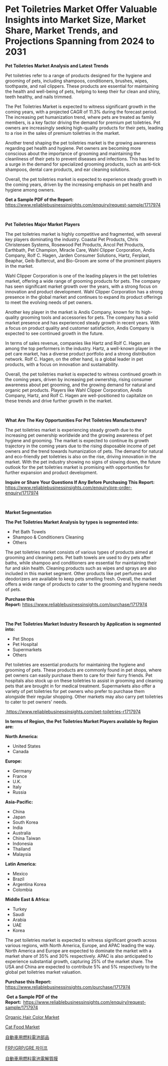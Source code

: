 <p><h1>Pet Toiletries Market Offer Valuable Insights into Market Size, Market Share, Market Trends, and Projections Spanning from 2024 to 2031</h1></p><p><strong>Pet Toiletries Market Analysis and Latest Trends</strong></p>
<p><p>Pet toiletries refer to a range of products designed for the hygiene and grooming of pets, including shampoos, conditioners, brushes, wipes, toothpaste, and nail clippers. These products are essential for maintaining the health and well-being of pets, helping to keep their fur clean and shiny, teeth healthy, and nails trimmed.</p><p>The Pet Toiletries Market is expected to witness significant growth in the coming years, with a projected CAGR of 11.3% during the forecast period. The increasing pet humanization trend, where pets are treated as family members, is a key factor driving the demand for premium pet toiletries. Pet owners are increasingly seeking high-quality products for their pets, leading to a rise in the sales of premium toiletries in the market.</p><p>Another trend shaping the pet toiletries market is the growing awareness regarding pet health and hygiene. Pet owners are becoming more conscious about the importance of grooming and maintaining the cleanliness of their pets to prevent diseases and infections. This has led to a surge in the demand for specialized grooming products, such as anti-tick shampoos, dental care products, and ear cleaning solutions.</p><p>Overall, the pet toiletries market is expected to experience steady growth in the coming years, driven by the increasing emphasis on pet health and hygiene among owners.</p></p>
<p><strong>Get a Sample PDF of the Report:&nbsp;</strong> <a href="https://www.reliablebusinessinsights.com/enquiry/request-sample/1717974">https://www.reliablebusinessinsights.com/enquiry/request-sample/1717974</a></p>
<p>&nbsp;</p>
<p><strong>Pet Toiletries Major Market Players</strong></p>
<p><p>The pet toiletries market is highly competitive and fragmented, with several key players dominating the industry. Coastal Pet Products, Chris Christensen Systems, Rosewood Pet Products, Ancol Pet Products, Earthbath, Pet Champion, Miracle Care, Wahl Clipper Corporation, Andis Company, Rolf C. Hagen, Jarden Consumer Solutions, Hartz, Ferplast, Beaphar, Geib Buttercut, and Bio-Groom are some of the prominent players in the market.</p><p>Wahl Clipper Corporation is one of the leading players in the pet toiletries market, offering a wide range of grooming products for pets. The company has seen significant market growth over the years, with a strong focus on innovation and product development. Wahl Clipper Corporation has a strong presence in the global market and continues to expand its product offerings to meet the evolving needs of pet owners.</p><p>Another key player in the market is Andis Company, known for its high-quality grooming tools and accessories for pets. The company has a solid market presence and has experienced steady growth in recent years. With a focus on product quality and customer satisfaction, Andis Company is expected to see continued growth in the future.</p><p>In terms of sales revenue, companies like Hartz and Rolf C. Hagen are among the top performers in the industry. Hartz, a well-known player in the pet care market, has a diverse product portfolio and a strong distribution network. Rolf C. Hagen, on the other hand, is a global leader in pet products, with a focus on innovation and sustainability.</p><p>Overall, the pet toiletries market is expected to witness continued growth in the coming years, driven by increasing pet ownership, rising consumer awareness about pet grooming, and the growing demand for natural and organic pet products. Players like Wahl Clipper Corporation, Andis Company, Hartz, and Rolf C. Hagen are well-positioned to capitalize on these trends and drive further growth in the market.</p></p>
<p>&nbsp;</p>
<p><strong>What Are The Key Opportunities For Pet Toiletries Manufacturers?</strong></p>
<p><p>The pet toiletries market is experiencing steady growth due to the increasing pet ownership worldwide and the growing awareness of pet hygiene and grooming. The market is expected to continue its growth trajectory in the coming years due to the rising disposable income of pet owners and the trend towards humanization of pets. The demand for natural and eco-friendly pet toiletries is also on the rise, driving innovation in the market. With the pet industry showing no signs of slowing down, the future outlook for the pet toiletries market is promising with opportunities for further expansion and product development.</p></p>
<p><strong>Inquire or Share Your Questions If Any Before Purchasing This Report:</strong> <a href="https://www.reliablebusinessinsights.com/enquiry/pre-order-enquiry/1717974">https://www.reliablebusinessinsights.com/enquiry/pre-order-enquiry/1717974</a></p>
<p>&nbsp;</p>
<p><strong>Market Segmentation</strong></p>
<p><strong>The Pet Toiletries Market Analysis by types is segmented into:</strong></p>
<p><ul><li>Pet Bath Towels</li><li>Shampoo & Conditioners Cleaning</li><li>Others</li></ul></p>
<p><p>The pet toiletries market consists of various types of products aimed at grooming and cleaning pets. Pet bath towels are used to dry pets after baths, while shampoo and conditioners are essential for maintaining their fur and skin health. Cleaning products such as wipes and sprays are also included in this market segment. Other products like pet perfumes and deodorizers are available to keep pets smelling fresh. Overall, the market offers a wide range of products to cater to the grooming and hygiene needs of pets.</p></p>
<p><strong>Purchase this Report:&nbsp;</strong><a href="https://www.reliablebusinessinsights.com/purchase/1717974">https://www.reliablebusinessinsights.com/purchase/1717974</a></p>
<p>&nbsp;</p>
<p><strong>The Pet Toiletries Market Industry Research by Application is segmented into:</strong></p>
<p><ul><li>Pet Shops</li><li>Pet Hospital</li><li>Supermarkets</li><li>Others</li></ul></p>
<p><p>Pet toiletries are essential products for maintaining the hygiene and grooming of pets. These products are commonly found in pet shops, where pet owners can easily purchase them to care for their furry friends. Pet hospitals also stock up on these toiletries to assist in grooming and cleaning pets that are brought in for medical treatment. Supermarkets also offer a variety of pet toiletries for pet owners who prefer to purchase them alongside their regular shopping. Other markets may also carry pet toiletries to cater to pet owners' needs.</p></p>
<p><a href="https://www.reliablebusinessinsights.com/pet-toiletries-r1717974">&nbsp;https://www.reliablebusinessinsights.com/pet-toiletries-r1717974</a></p>
<p><strong>In terms of Region, the Pet Toiletries Market Players available by Region are:</strong></p>
<p>
    <p> <strong> North America: </strong>
        <ul>
            <li>United States</li>
            <li>Canada</li>
        </ul>
        </p> 
    <p> <strong> Europe: </strong>
        <ul>
            <li>Germany</li>
            <li>France</li>
            <li>U.K.</li>
            <li>Italy</li>
            <li>Russia</li>
        </ul>
        </p> 
    <p> <strong> Asia-Pacific: </strong>
        <ul>
            <li>China</li>
            <li>Japan</li>
            <li>South Korea</li>
            <li>India</li>
            <li>Australia</li>
            <li>China Taiwan</li>
            <li>Indonesia</li>
            <li>Thailand</li>
            <li>Malaysia</li>
        </ul>
        </p> 
    <p> <strong> Latin America: </strong>
        <ul>
            <li>Mexico</li>
            <li>Brazil</li>
            <li>Argentina Korea</li>
            <li>Colombia</li>
        </ul>
        </p> 
    <p> <strong> Middle East & Africa: </strong>
        <ul>
            <li>Turkey</li>
            <li>Saudi</li>
            <li>Arabia</li>
            <li>UAE</li>
            <li>Korea</li>
        </ul>
    </p>
    </p>
<p><p>The pet toiletries market is expected to witness significant growth across various regions, with North America, Europe, and APAC leading the way. North America and Europe are expected to dominate the market with a market share of 35% and 30% respectively. APAC is also anticipated to experience substantial growth, capturing 25% of the market share. The USA and China are expected to contribute 5% and 5% respectively to the global pet toiletries market valuation.</p></p>
<p><strong>Purchase this Report: </strong><a href="https://www.reliablebusinessinsights.com/purchase/1717974">https://www.reliablebusinessinsights.com/purchase/1717974</a></p>
<p>&nbsp;<strong>Get a Sample PDF of the Report:&nbsp;&nbsp;</strong><a href="https://www.reliablebusinessinsights.com/enquiry/request-sample/1717974">https://www.reliablebusinessinsights.com/enquiry/request-sample/1717974</a></p>
<p><strong></strong></p>
<p><p><a href="https://github.com/zmnbyevx75/Market-Research-Report-List-1/blob/main/organic-hair-color-market.md">Organic Hair Color Market</a></p><p><a href="https://github.com/mooaaztarek/Market-Research-Report-List-1/blob/main/cat-food-market.md">Cat Food Market</a></p><p><a href="https://github.com/reliezer65/Market-Research-Report-List-1/blob/main/9969879140478.md">自動車用燃料電池部品</a></p><p><a href="https://github.com/rustymarie2024/Market-Research-Report-List-1/blob/main/5783661148366.md">FRP/GRP/GRE 파이프</a></p><p><a href="https://github.com/RodHoppe07/Market-Research-Report-List-2/blob/main/7126443140477.md">自動車用燃料電池電解質膜</a></p></p>